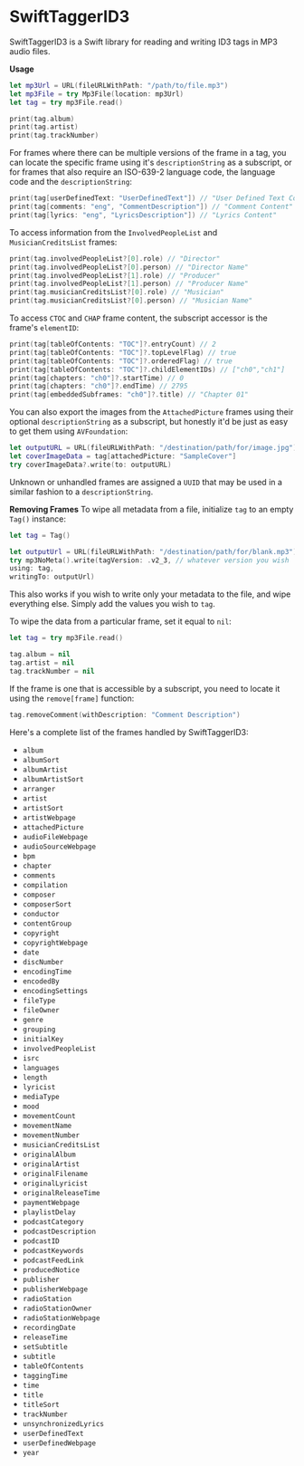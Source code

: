 <!--

 README.md
 SwiftTaggerID3

 Copyright ©2020 Nolaine Crusher. All rights reserved.

 -->

# SwiftTaggerID3

SwiftTaggerID3 is a Swift library for reading and writing ID3 tags in MP3 audio files. 

**Usage**
```swift
let mp3Url = URL(fileURLWithPath: "/path/to/file.mp3")
let mp3File = try Mp3File(location: mp3Url)
let tag = try mp3File.read()

print(tag.album)
print(tag.artist)
print(tag.trackNumber)
```

For frames where there can be multiple versions of the frame in a tag, you can locate the specific frame using it's `descriptionString` as a subscript, or for frames that also require an ISO-639-2 language code, the language code and the `descriptionString`:

```swift
print(tag[userDefinedText: "UserDefinedText"]) // "User Defined Text Content"
print(tag[comments: "eng", "CommentDescription"]) // "Comment Content"
print(tag[lyrics: "eng", "LyricsDescription"]) // "Lyrics Content"
```

To access information from the `InvolvedPeopleList` and `MusicianCreditsList` frames:

```swift
print(tag.involvedPeopleList?[0].role) // "Director"
print(tag.involvedPeopleList?[0].person) // "Director Name"
print(tag.involvedPeopleList?[1].role) // "Producer"
print(tag.involvedPeopleList?[1].person) // "Producer Name"
print(tag.musicianCreditsList?[0].role) // "Musician"
print(tag.musicianCreditsList?[0].person) // "Musician Name"

```

To access `CTOC` and `CHAP` frame content, the subscript accessor is the frame's `elementID`:

```swift
print(tag[tableOfContents: "TOC"]?.entryCount) // 2
print(tag[tableOfContents: "TOC"]?.topLevelFlag) // true
print(tag[tableOfContents: "TOC"]?.orderedFlag) // true
print(tag[tableOfContents: "TOC"]?.childElementIDs) // ["ch0","ch1"]
print(tag[chapters: "ch0"]?.startTime) // 0
print(tag[chapters: "ch0"]?.endTime) // 2795
print(tag[embeddedSubframes: "ch0"]?.title) // "Chapter 01"
```

You can also export the images from the `AttachedPicture` frames using their optional `descriptionString` as a subscript, but honestly it'd be just as easy to get them using `AVFoundation`:

```swift
let outputURL = URL(fileURLWithPath: "/destination/path/for/image.jpg")
let coverImageData = tag[attachedPicture: "SampleCover"]
try coverImageData?.write(to: outputURL)
```

Unknown or unhandled frames are assigned a `UUID` that may be used in a similar fashion to a `descriptionString`.

**Removing Frames**
To wipe all metadata from a file, initialize `tag` to an empty `Tag()` instance:
```swift
let tag = Tag()

let outputUrl = URL(fileURLWithPath: "/destination/path/for/blank.mp3")
try mp3NoMeta().write(tagVersion: .v2_3, // whatever version you wish
using: tag,
writingTo: outputUrl)
```

This also works if you wish to write only your metadata to the file, and wipe everything else. Simply add the values you wish to `tag`.

To wipe the data from a particular frame, set it equal to `nil`:
```swift
let tag = try mp3File.read()

tag.album = nil
tag.artist = nil
tag.trackNumber = nil
```

If the frame is one that is accessible by a subscript, you need to locate it using the `remove[frame]` function:

```swift
tag.removeComment(withDescription: "Comment Description")
```

Here's a complete list of the frames handled by SwiftTaggerID3:

* `album`
* `albumSort`
* `albumArtist`
* `albumArtistSort`
* `arranger`
* `artist`
* `artistSort`
* `artistWebpage`
* `attachedPicture`
* `audioFileWebpage`
* `audioSourceWebpage`
* `bpm`
* `chapter`
* `comments`
* `compilation`
* `composer`
* `composerSort`
* `conductor`
* `contentGroup`
* `copyright`
* `copyrightWebpage`
* `date`
* `discNumber`
* `encodingTime`
* `encodedBy`
* `encodingSettings`
* `fileType`
* `fileOwner`
* `genre`
* `grouping`
* `initialKey`
* `involvedPeopleList`
* `isrc`
* `languages`
* `length`
* `lyricist`
* `mediaType`
* `mood`
* `movementCount`
* `movementName`
* `movementNumber`
* `musicianCreditsList`
* `originalAlbum`
* `originalArtist`
* `originalFilename`
* `originalLyricist`
* `originalReleaseTime`
* `paymentWebpage`
* `playlistDelay`
* `podcastCategory`
* `podcastDescription`
* `podcastID`
* `podcastKeywords`
* `podcastFeedLink`
* `producedNotice`
* `publisher`
* `publisherWebpage`
* `radioStation`
* `radioStationOwner`
* `radioStationWebpage`
* `recordingDate`
* `releaseTime`
* `setSubtitle`
* `subtitle`
* `tableOfContents`
* `taggingTime`
* `time`
* `title`
* `titleSort`
* `trackNumber`
* `unsynchronizedLyrics`
* `userDefinedText`
* `userDefinedWebpage`
* `year`
